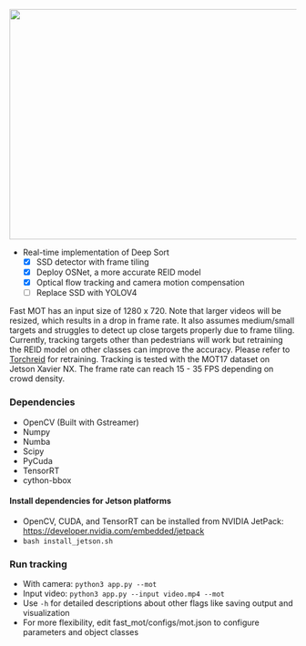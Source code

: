 <p align="center">
  <img src="assets/demo.gif" width="720" height="405" />
</p>

- Real-time implementation of Deep Sort 
  - [x] SSD detector with frame tiling
  - [x] Deploy OSNet, a more accurate REID model
  - [x] Optical flow tracking and camera motion compensation
  - [ ] Replace SSD with YOLOV4
  
Fast MOT has an input size of 1280 x 720. Note that larger videos will be resized, which results in a drop in frame rate. It also assumes medium/small targets and struggles to detect up close targets properly due to frame tiling. Currently, tracking targets other than pedestrians will work but retraining the REID model on other classes can improve the accuracy. Please refer to [Torchreid](https://github.com/KaiyangZhou/deep-person-reid) for retraining. Tracking is tested with the MOT17 dataset on Jetson Xavier NX. The frame rate can reach 15 - 35 FPS depending on crowd density.

### Dependencies
- OpenCV (Built with Gstreamer)
- Numpy
- Numba
- Scipy
- PyCuda
- TensorRT  
- cython-bbox

#### Install dependencies for Jetson platforms
- OpenCV, CUDA, and TensorRT can be installed from NVIDIA JetPack:    
https://developer.nvidia.com/embedded/jetpack
- `bash install_jetson.sh`

### Run tracking
- With camera: `python3 app.py --mot`
- Input video: `python3 app.py --input video.mp4 --mot`
- Use `-h` for detailed descriptions about other flags like saving output and visualization
- For more flexibility, edit fast_mot/configs/mot.json to configure parameters and object classes
